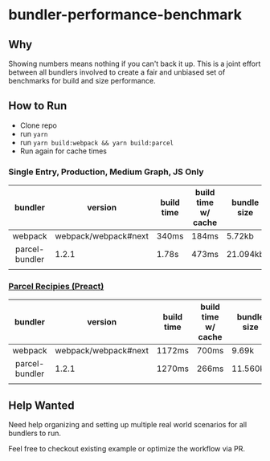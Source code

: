 # bundler-performance-benchmark

## Why
Showing numbers means nothing if you can't back it up. This is a joint effort between all bundlers involved to create a fair and unbiased set of benchmarks for build and size performance. 

## How to Run
* Clone repo
* run `yarn`
* run `yarn build:webpack && yarn build:parcel`
* Run again for cache times

### Single Entry, Production, Medium Graph, JS Only

|     bundler    | version              | build time | build time w/ cache | bundle size | config LOC |
|:--------------:|----------------------|------------|---------------------|-------------|------------|
| webpack        | webpack/webpack#next |    340ms   |         184ms       |    5.72kb   |      15    |
| parcel-bundler | 1.2.1                |    1.78s   |         473ms       |  21.094kb   |      0     |
|                |                      |            |                     |             |            |

### [Parcel Recipies (Preact)](https://parceljs.org/recipes.html#preact)

|     bundler    | version              | build time | build time w/ cache | bundle size | config LOC  |
|:--------------:|----------------------|------------|---------------------|-------------|-------------|
| webpack        | webpack/webpack#next |    1172ms  |         700ms       |    9.69k    |      20     |
| parcel-bundler | 1.2.1                |    1270ms  |         266ms       |  11.560kb   |      5      |
|                |                      |            |                     |             |             |

## Help Wanted
Need help organizing and setting up multiple real world scenarios for all bundlers to run. 

Feel free to checkout existing example or optimize the workflow via PR. 
